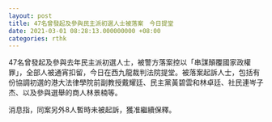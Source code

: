 ```yaml
---
layout: post
title: 47名曾發起及參與民主派初選人士被落案　今日提堂
date: 2021-03-01 08:28:13.000000000 +08:00
categories: rthk
---
```


47名曾發起及參與去年民主派初選人士，被警方落案控以「串謀顛覆國家政權罪」，全部人被通宵扣留，今日在西九龍裁判法院提堂。被落案起訴人士，包括有份協調初選的港大法律學院前副教授戴耀廷、民主黨黃碧雲和林卓廷、社民連岑子杰、以及參與選舉的商人林景楠等。

消息指，同案另外8人暫時未被起訴，獲准繼續保釋。
